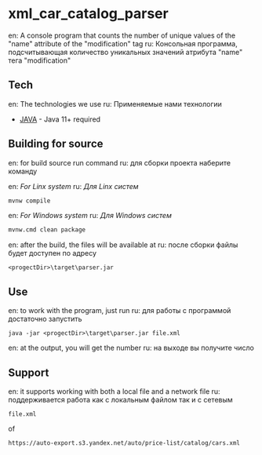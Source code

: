 # xml_car_catalog_parser

en: A console program that counts the number of unique values of the "name" attribute of the "modification" tag ru:
Консольная программа, подсчитывающая количество уникальных значений атрибута "name" тега "modification"

## Tech

en: The technologies we use ru: Применяемые нами технологии

- [JAVA](https://libericajdk.ru/pages/downloads/#/java-11-lts) - Java 11+ required

## Building for source

en: for build source run command ru: для сборки проекта наберите команду

en: _For Linx system_
ru: _Для Linx систем_

```sh
mvnw compile
```

en: _For Windows system_
ru: _Для Windows систем_

```sh
mvnw.cmd clean package
```

en: after the build, the files will be available at ru: после сборки файлы будет доступен по адресу

```
<progectDir>\target\parser.jar
```

## Use

en: to work with the program, just run ru: для работы с программой достаточно запустить

```
java -jar <progectDir>\target\parser.jar file.xml
```

en: at the output, you will get the number ru: на выходе вы получите число

## Support

en: it supports working with both a local file and a network file ru: поддерживается работа как с локальным файлом так и
с сетевым

```
file.xml
```

of

```
https://auto-export.s3.yandex.net/auto/price-list/catalog/cars.xml
```
